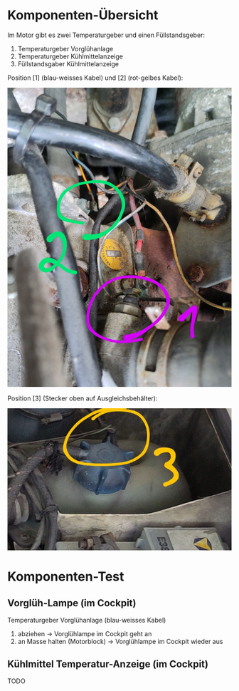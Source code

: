 
Komponenten-Übersicht
=====================
Im Motor gibt es zwei Temperaturgeber und einen Füllstandsgeber:

1. Temperaturgeber Vorglühanlage
2. Temperaturgeber Kühlmittelanzeige
3. Füllstandsgaber Kühlmittelanzeige

Position [1] (blau-weisses Kabel) und [2] (rot-gelbes Kabel):

![](./images/IMG_20240629_115939~2.jpg)

Position [3] (Stecker oben auf Ausgleichsbehälter):

![](./images/IMG_20240629_115844~3.jpg)

Komponenten-Test
================

Vorglüh-Lampe (im Cockpit)
------------------------------------------
Temperaturgeber Vorglühanlage (blau-weisses Kabel)
1. abziehen
  -> Vorglühlampe im Cockpit geht an
2. an Masse halten (Motorblock)
  -> Vorglühlampe im Cockpit wieder aus

Kühlmittel Temperatur-Anzeige (im Cockpit)
------------------------------------------
TODO
